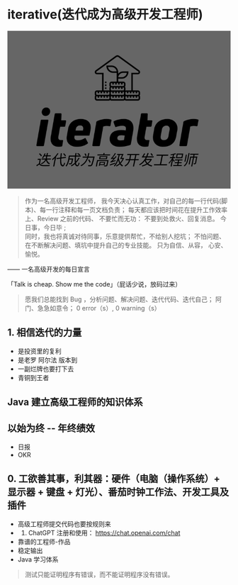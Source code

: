 # iterative(迭代成为高级开发工程师)

![logo](./logo.png)

> 作为一名高级开发工程师， 我今天决心认真工作，对自己的每一行代码(脚本)、每一行注释和每一页文档负责；
> 每天都应该把时间花在提升工作效率上、Review 之前的代码、 不要忙而无功： 不要到处救火、回复消息。
> 今日事，今日毕 ;  
> 同时，我也将真诚对待同事，乐意提供帮忙，不给别人挖坑；
> 不怕问题、在不断解决问题、填坑中提升自己的专业技能。
> 只为自信、从容， 心安、愉悦。

——  一名高级开发的每日宣言

「Talk is cheap. Show me the code」（屁话少说，放码过来）

> 愿我们总能找到 Bug ，分析问题、解决问题、迭代代码、迭代自己； 阿门、急急如意令； 0 error（s）, 0 warning（s）

## 1. 相信迭代的力量

- 是投资里的复利
- 是老罗 阿尔法 版本到
- 一副烂牌也要打下去
- 青铜到王者

## Java 建立高级工程师的知识体系


## 以始为终 -- 年终绩效

- 日报
- OKR

## 0. 工欲善其事，利其器：硬件（电脑（操作系统）+ 显示器 + 键盘 + 灯光）、番茄时钟工作法、开发工具及插件


- 高级工程师提交代码也要按规则来
- 1. ChatGPT 注册和使用： https://chat.openai.com/chat
- 靠谱的工程师-作品
- 稳定输出
- Java 学习体系



> 测试只能证明程序有错误，而不能证明程序没有错误。